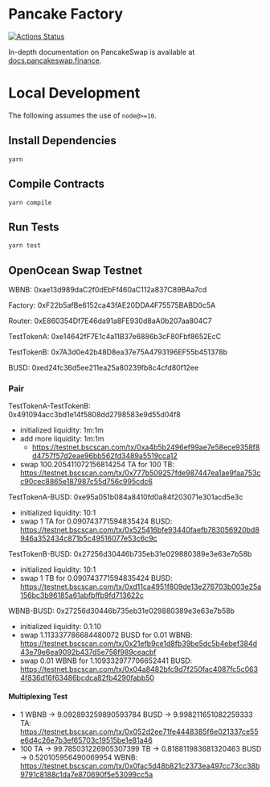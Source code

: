 # Pancake Factory

[![Actions Status](https://github.com/pancakeswap/pancake-swap-core/workflows/CI/badge.svg)](https://github.com/pancakeswap/pancake-swap-core/actions)

In-depth documentation on PancakeSwap is available at [docs.pancakeswap.finance](https://docs.pancakeswap.finance/).

# Local Development

The following assumes the use of `node@>=10`.

## Install Dependencies

`yarn`

## Compile Contracts

`yarn compile`

## Run Tests

`yarn test`

## OpenOcean Swap Testnet

WBNB: 0xae13d989daC2f0dEbFf460aC112a837C89BAa7cd

Factory: 0xF22b5afBe6152ca43fAE20DDA4F75575BABD0c5A

Router: 0xE860354Df7E46da91a8FE930d8aA0b207aa804C7

TestTokenA: 0xe14642fF7E1c4a11B37e6886b3cF80Fbf8652EcC

TestTokenB: 0x7A3d0e42b48D8ea37e75A4793196EF55b451378b

BUSD: 0xed24fc36d5ee211ea25a80239fb8c4cfd80f12ee

### Pair

TestTokenA-TestTokenB: 0x491094acc3bd1e14f5808dd2798583e9d55d04f8

- initialized liquidity: 1m:1m
- add more liquidity: 1m:1m
    - https://testnet.bscscan.com/tx/0xa4b5b2496ef99ae7e58ece9358f8d4757f57d2eae96bb562fd3489a5519cca12
- swap 100.205411072156814254 TA for 100
  TB: https://testnet.bscscan.com/tx/0x777b509257fde987447ea1ae9faa753cc90cec8865e187987c55d756c995cdc6

TestTokenA-BUSD: 0xe95a051b084a8410fd0a84f203071e301acd5e3c

- initialized liquidity: 10:1
- swap 1 TA for 0.090743771594835424
  BUSD: https://testnet.bscscan.com/tx/0x525416bfe93440faefb783056920bd8946a352434c871b5c49516077e53c6c9c

TestTokenB-BUSD: 0x27256d30446b735eb31e029880389e3e63e7b58b

- initialized liquidity: 10:1
- swap 1 TB for 0.090743771594835424
  BUSD: https://testnet.bscscan.com/tx/0xd11ca4951f809de13e276703b003e25a156bc3b96185a61abfbffb9fd713622c

WBNB-BUSD: 0x27256d30446b735eb31e029880389e3e63e7b58b

- initialized liquidity: 0.1:10
- swap 1.113337786684480072 BUSD for 0.01
  WBNB: https://testnet.bscscan.com/tx/0x21efb9ce1d8fb39be5dc5b4ebef384d43e79e6ea9092b437d5e756f989ceacbf
- swap 0.01 WBNB for 1.109332977706652441
  BUSD: https://testnet.bscscan.com/tx/0x04a8482bfc9d7f250fac4087fc5c0634f836d16f63486bcdca82fb4290fabb50

#### Multiplexing Test

- 1 WBNB -> 9.092893259890593784 BUSD -> 9.998211651082259333
  TA: https://testnet.bscscan.com/tx/0x052d2ee71fe4448385f6e021337ce55e6d4c26e7b3ef65703c19515be1e81a46
- 100 TA -> 99.785031226905307399 TB -> 0.818811983681320463 BUSD -> 0.520105956490069954
  WBNB: https://testnet.bscscan.com/tx/0x0fac5d48b821c2373ea497cc73cc38b9791c8188c1da7e870690f5e53099cc5a